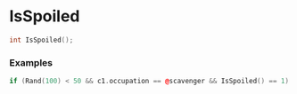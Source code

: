 # IsSpoiled

```cpp - C++
int IsSpoiled();
```

### Examples
```cpp - C++
if (Rand(100) < 50 && c1.occupation == @scavenger && IsSpoiled() == 1)
```
